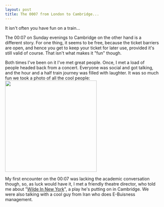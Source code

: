 ```yaml
---
layout: post
title: The 0007 from London to Cambridge...
---
```


It isn't often you have fun on a train...  

The 00:07 on Sunday evenings to Cambridge on the other hand is a different story.  For one thing, it seems to be free, because the ticket barriers are open, and hence you get to keep your ticket for later use, provided it's still valid of course.  That isn't what makes it "fun" though.

Both times I've been on it I've met great people.  Once, I met a load of people headed back from a concert.  Everyone was social and got talking, and the hour and a half train journey was filled with laughter.  It was so much fun we took a photo of all the cool people:
<img width="300px" src="http://sphotos.ak.fbcdn.net/hphotos-ak-snc4/hs117.snc4/36210_10150217080525332_772775331_13202441_5709849_n.jpg" />

My first encounter on the 00:07 was lacking the academic conversation though, so, as luck would have it, I met a friendly theatre director, who told me about "<a href="http://www.pleasantdanger.com/">Wilde In New York</a>", a play he's putting on in Cambridge.  We were also talking with a cool guy from Iran who does E-Buisness management.
